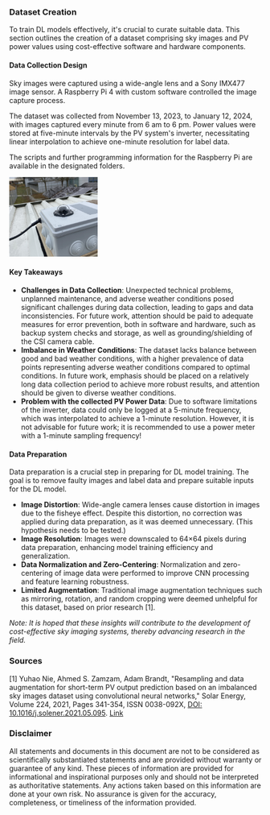### Dataset Creation

To train DL models effectively, it's crucial to curate suitable data. This section outlines the creation of a dataset comprising sky images and PV power values using cost-effective software and hardware components.

#### Data Collection Design
Sky images were captured using a wide-angle lens and a Sony IMX477 image sensor. A Raspberry Pi 4 with custom software controlled the image capture process.

The dataset was collected from November 13, 2023, to January 12, 2024, with images captured every minute from 6 am to 6 pm. Power values were stored at five-minute intervals by the PV system's inverter, necessitating linear interpolation to achieve one-minute resolution for label data.

The scripts and further programming information for the Raspberry Pi are available in the designated folders.

<img src="reports/figures/Kamerabox_bild.jpg" alt="Sample image of the weatherproof camera enclosure." style="width:35%;">


#### Key Takeaways

- **Challenges in Data Collection**: Unexpected technical problems, unplanned maintenance, and adverse weather conditions posed significant challenges during data collection, leading to gaps and data inconsistencies. For future work, attention should be paid to adequate measures for error prevention, both in software and hardware, such as backup system checks and storage, as well as grounding/shielding of the CSI camera cable.
- **Imbalance in Weather Conditions**: The dataset lacks balance between good and bad weather conditions, with a higher prevalence of data points representing adverse weather conditions compared to optimal conditions. In future work, emphasis should be placed on a relatively long data collection period to achieve more robust results, and attention should be given to diverse weather conditions.
- **Problem with the collected PV Power Data**: Due to software limitations of the inverter, data could only be logged at a 5-minute frequency, which was interpolated to achieve a 1-minute resolution. However, it is not advisable for future work; it is recommended to use a power meter with a 1-minute sampling frequency!
  
#### Data Preparation

Data preparation is a crucial step in preparing for DL model training. The goal is to remove faulty images and label data and prepare suitable inputs for the DL model.

- **Image Distortion**: Wide-angle camera lenses cause distortion in images due to the fisheye effect. Despite this distortion, no correction was applied during data preparation, as it was deemed unnecessary. (This hypothesis needs to be tested.)
- **Image Resolution**: Images were downscaled to 64×64 pixels during data preparation, enhancing model training efficiency and generalization.
- **Data Normalization and Zero-Centering**: Normalization and zero-centering of image data were performed to improve CNN processing and feature learning robustness.
- **Limited Augmentation**: Traditional image augmentation techniques such as mirroring, rotation, and random cropping were deemed unhelpful for this dataset, based on prior research [1].


*Note: It is hoped that these insights will contribute to the development of cost-effective sky imaging systems, thereby advancing research in the field.*


### Sources

[1] Yuhao Nie, Ahmed S. Zamzam, Adam Brandt, "Resampling and data augmentation for short-term PV output prediction based on an imbalanced sky images dataset using convolutional neural networks," Solar Energy, Volume 224, 2021, Pages 341-354, ISSN 0038-092X, [DOI: 10.1016/j.solener.2021.05.095](https://doi.org/10.1016/j.solener.2021.05.095). [Link](https://www.sciencedirect.com/science/article/pii/S0038092X21004795)


### Disclaimer

All statements and documents in this document are not to be considered as scientifically substantiated statements and are provided without warranty or guarantee of any kind. These pieces of information are provided for informational and inspirational purposes only and should not be interpreted as authoritative statements. Any actions taken based on this information are done at your own risk. No assurance is given for the accuracy, completeness, or timeliness of the information provided. 
